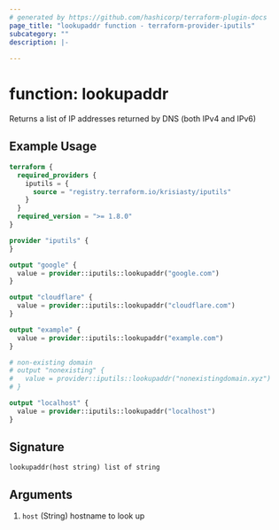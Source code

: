 ```yaml
---
# generated by https://github.com/hashicorp/terraform-plugin-docs
page_title: "lookupaddr function - terraform-provider-iputils"
subcategory: ""
description: |-
  
---
```


# function: lookupaddr

Returns a list of IP addresses returned by DNS (both IPv4 and IPv6)

## Example Usage

```terraform
terraform {
  required_providers {
    iputils = {
      source = "registry.terraform.io/krisiasty/iputils"
    }
  }
  required_version = ">= 1.8.0"
}

provider "iputils" {
}

output "google" {
  value = provider::iputils::lookupaddr("google.com")
}

output "cloudflare" {
  value = provider::iputils::lookupaddr("cloudflare.com")
}

output "example" {
  value = provider::iputils::lookupaddr("example.com")
}

# non-existing domain
# output "nonexisting" {
#   value = provider::iputils::lookupaddr("nonexistingdomain.xyz")
# }

output "localhost" {
  value = provider::iputils::lookupaddr("localhost")
}
```

## Signature

<!-- signature generated by tfplugindocs -->
```text
lookupaddr(host string) list of string
```

## Arguments

<!-- arguments generated by tfplugindocs -->
1. `host` (String) hostname to look up
